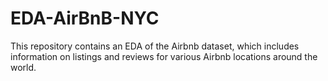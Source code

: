 # EDA-AirBnB-NYC
This repository contains an EDA of the Airbnb dataset, which includes information on listings and reviews for various Airbnb locations around the world. 
